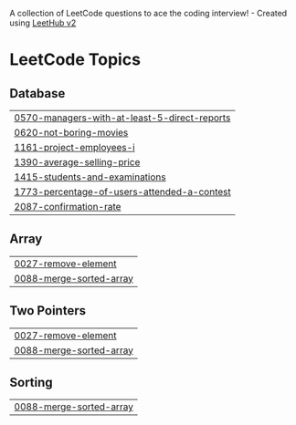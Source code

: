 A collection of LeetCode questions to ace the coding interview! - Created using [LeetHub v2](https://github.com/arunbhardwaj/LeetHub-2.0)
<!---LeetCode Topics Start-->
# LeetCode Topics
## Database
|  |
| ------- |
| [0570-managers-with-at-least-5-direct-reports](https://github.com/Michael-Emad-Ramzy/LeetCode/tree/master/0570-managers-with-at-least-5-direct-reports) |
| [0620-not-boring-movies](https://github.com/Michael-Emad-Ramzy/LeetCode/tree/master/0620-not-boring-movies) |
| [1161-project-employees-i](https://github.com/Michael-Emad-Ramzy/LeetCode/tree/master/1161-project-employees-i) |
| [1390-average-selling-price](https://github.com/Michael-Emad-Ramzy/LeetCode/tree/master/1390-average-selling-price) |
| [1415-students-and-examinations](https://github.com/Michael-Emad-Ramzy/LeetCode/tree/master/1415-students-and-examinations) |
| [1773-percentage-of-users-attended-a-contest](https://github.com/Michael-Emad-Ramzy/LeetCode/tree/master/1773-percentage-of-users-attended-a-contest) |
| [2087-confirmation-rate](https://github.com/Michael-Emad-Ramzy/LeetCode/tree/master/2087-confirmation-rate) |
## Array
|  |
| ------- |
| [0027-remove-element](https://github.com/Michael-Emad-Ramzy/LeetCode/tree/master/0027-remove-element) |
| [0088-merge-sorted-array](https://github.com/Michael-Emad-Ramzy/LeetCode/tree/master/0088-merge-sorted-array) |
## Two Pointers
|  |
| ------- |
| [0027-remove-element](https://github.com/Michael-Emad-Ramzy/LeetCode/tree/master/0027-remove-element) |
| [0088-merge-sorted-array](https://github.com/Michael-Emad-Ramzy/LeetCode/tree/master/0088-merge-sorted-array) |
## Sorting
|  |
| ------- |
| [0088-merge-sorted-array](https://github.com/Michael-Emad-Ramzy/LeetCode/tree/master/0088-merge-sorted-array) |
<!---LeetCode Topics End-->